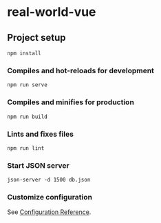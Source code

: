 # real-world-vue

## Project setup
```
npm install
```

### Compiles and hot-reloads for development
```
npm run serve
```

### Compiles and minifies for production
```
npm run build
```

### Lints and fixes files
```
npm run lint
```

### Start JSON server
```
json-server -d 1500 db.json
```

### Customize configuration
See [Configuration Reference](https://cli.vuejs.org/config/).

